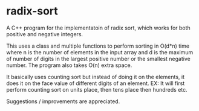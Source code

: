 # radix-sort
A C++ program for the implementatoin of radix sort, which works for both positive and negative integers.

This uses a class and multiple functions to perform sorting in O(d*n) time where n is the number of elements in the input array and d is the maximum of number of digits in the largest positive number or the smallest negative number.
The program also takes O(n) extra space.

It basically uses counting sort but instead of doing it on the elements, it does it on the face value of different digits of an element. 
EX: It will first perform counting sort on units place, then tens place then hundreds etc.

Suggestions / improvements are appreciated.
